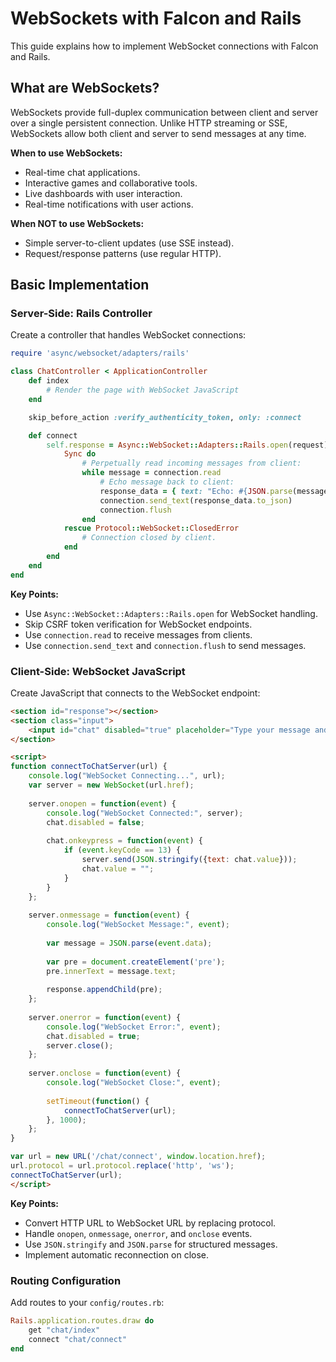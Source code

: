 # WebSockets with Falcon and Rails

This guide explains how to implement WebSocket connections with Falcon and Rails.

## What are WebSockets?

WebSockets provide full-duplex communication between client and server over a single persistent connection. Unlike HTTP streaming or SSE, WebSockets allow both client and server to send messages at any time.

**When to use WebSockets:**
- Real-time chat applications.
- Interactive games and collaborative tools.
- Live dashboards with user interaction.
- Real-time notifications with user actions.

**When NOT to use WebSockets:**
- Simple server-to-client updates (use SSE instead).
- Request/response patterns (use regular HTTP).

## Basic Implementation

### Server-Side: Rails Controller

Create a controller that handles WebSocket connections:

```ruby
require 'async/websocket/adapters/rails'

class ChatController < ApplicationController
	def index
		# Render the page with WebSocket JavaScript
	end

	skip_before_action :verify_authenticity_token, only: :connect

	def connect
		self.response = Async::WebSocket::Adapters::Rails.open(request) do |connection|
			Sync do
				# Perpetually read incoming messages from client:
				while message = connection.read
					# Echo message back to client:
					response_data = { text: "Echo: #{JSON.parse(message.buffer)['text']}" }
					connection.send_text(response_data.to_json)
					connection.flush
				end
			rescue Protocol::WebSocket::ClosedError
				# Connection closed by client.
			end
		end
	end
end
```

**Key Points:**
- Use `Async::WebSocket::Adapters::Rails.open` for WebSocket handling.
- Skip CSRF token verification for WebSocket endpoints.
- Use `connection.read` to receive messages from clients.
- Use `connection.send_text` and `connection.flush` to send messages.

### Client-Side: WebSocket JavaScript

Create JavaScript that connects to the WebSocket endpoint:

```html
<section id="response"></section>
<section class="input">
	<input id="chat" disabled="true" placeholder="Type your message and press Enter..." />
</section>

<script>
function connectToChatServer(url) {
	console.log("WebSocket Connecting...", url);
	var server = new WebSocket(url.href);
	
	server.onopen = function(event) {
		console.log("WebSocket Connected:", server);
		chat.disabled = false;
		
		chat.onkeypress = function(event) {
			if (event.keyCode == 13) {
				server.send(JSON.stringify({text: chat.value}));
				chat.value = "";
			}
		}
	};
	
	server.onmessage = function(event) {
		console.log("WebSocket Message:", event);
		
		var message = JSON.parse(event.data);
		
		var pre = document.createElement('pre');
		pre.innerText = message.text;
		
		response.appendChild(pre);
	};
	
	server.onerror = function(event) {
		console.log("WebSocket Error:", event);
		chat.disabled = true;
		server.close();
	};
	
	server.onclose = function(event) {
		console.log("WebSocket Close:", event);
		
		setTimeout(function() {
			connectToChatServer(url);
		}, 1000);
	};
}

var url = new URL('/chat/connect', window.location.href);
url.protocol = url.protocol.replace('http', 'ws');
connectToChatServer(url);
</script>
```

**Key Points:**
- Convert HTTP URL to WebSocket URL by replacing protocol.
- Handle `onopen`, `onmessage`, `onerror`, and `onclose` events.
- Use `JSON.stringify` and `JSON.parse` for structured messages.
- Implement automatic reconnection on close.

### Routing Configuration

Add routes to your `config/routes.rb`:

```ruby
Rails.application.routes.draw do
	get "chat/index"
	connect "chat/connect"
end
```
